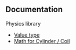 ## Documentation

Physics library

- [Value type](https://github.com/Jpc-Automation/Physics/tree/master/src/Value)
- [Math for Cylinder / Coil](https://github.com/Jpc-Automation/Physics/tree/master/src/Cylinder)